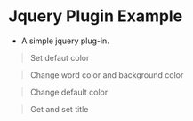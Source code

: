 Jquery Plugin Example
================
* A simple jquery plug-in. 
> Set defaut color

> Change word color and background color 

> Change default color

> Get and set title
